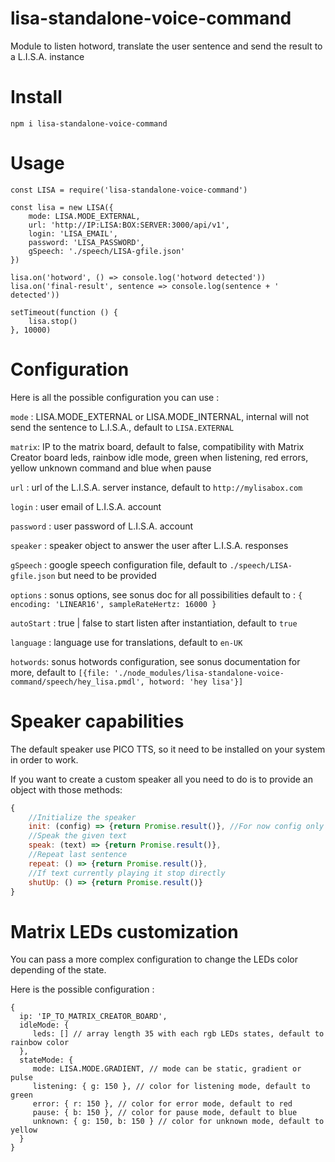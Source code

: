 # lisa-standalone-voice-command
Module to listen hotword, translate the user sentence and send the result to a L.I.S.A. instance

# Install

`npm i lisa-standalone-voice-command` 

# Usage

```
const LISA = require('lisa-standalone-voice-command')

const lisa = new LISA({
    mode: LISA.MODE_EXTERNAL,
    url: 'http://IP:LISA:BOX:SERVER:3000/api/v1',
    login: 'LISA_EMAIL',
    password: 'LISA_PASSWORD',
    gSpeech: './speech/LISA-gfile.json'
})

lisa.on('hotword', () => console.log('hotword detected'))
lisa.on('final-result', sentence => console.log(sentence + ' detected'))

setTimeout(function () {
    lisa.stop()
}, 10000)
```

# Configuration

Here is all the possible configuration you can use :
 
 `mode` : LISA.MODE_EXTERNAL or LISA.MODE_INTERNAL, internal will not send the sentence to L.I.S.A., default to `LISA.EXTERNAL`
 
 `matrix`: IP to the matrix board, default to false, compatibility with Matrix Creator board leds, rainbow idle mode, green when listening, red errors, yellow unknown command and blue when pause
 
 `url` : url of the L.I.S.A. server instance, default to `http://mylisabox.com`
 
 `login` : user email of L.I.S.A. account
 
 `password` : user password of L.I.S.A. account
 
 `speaker` : speaker object to answer the user after L.I.S.A. responses
 
 `gSpeech` : google speech configuration file, default to `./speech/LISA-gfile.json` but need to be provided
 
 `options` : sonus options, see sonus doc for all possibilities default to : `{
                 encoding: 'LINEAR16',
                 sampleRateHertz: 16000
             }`
             
 `autoStart` : true | false to start listen after instantiation, default to `true` 
             
 `language` : language use for translations, default to `en-UK`
 
 `hotwords`: sonus hotwords configuration, see sonus documentation for more, default to `[{file: './node_modules/lisa-standalone-voice-command/speech/hey_lisa.pmdl', hotword: 'hey lisa'}]`

# Speaker capabilities
The default speaker use PICO TTS, so it need to be installed on your system in order to work.

If you want to create a custom speaker all you need to do is to provide an object with those methods: 
```js 
{
    //Initialize the speaker
    init: (config) => {return Promise.result()}, //For now config only have the 'language' field
    //Speak the given text
    speak: (text) => {return Promise.result()},
    //Repeat last sentence
    repeat: () => {return Promise.result()},
    //If text currently playing it stop directly
    shutUp: () => {return Promise.result()}
}
```

# Matrix LEDs customization

You can pass a more complex configuration to change the LEDs color depending of the state.

Here is the possible configuration :
```
{
  ip: 'IP_TO_MATRIX_CREATOR_BOARD',
  idleMode: {
     leds: [] // array length 35 with each rgb LEDs states, default to rainbow color
  },
  stateMode: {
     mode: LISA.MODE.GRADIENT, // mode can be static, gradient or pulse
     listening: { g: 150 }, // color for listening mode, default to green
     error: { r: 150 }, // color for error mode, default to red
     pause: { b: 150 }, // color for pause mode, default to blue
     unknown: { g: 150, b: 150 } // color for unknown mode, default to yellow
  }
}
```